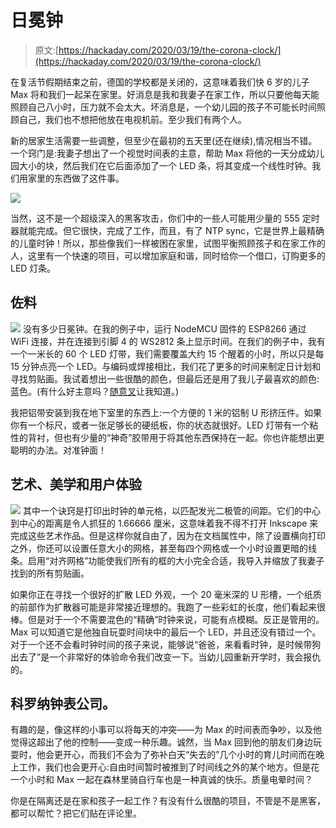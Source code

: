 # 日冕钟

> 原文:[https://hackaday.com/2020/03/19/the-corona-clock/](https://hackaday.com/2020/03/19/the-corona-clock/)

在复活节假期结束之前，德国的学校都是关闭的，这意味着我们快 6 岁的儿子 Max 将和我们一起呆在家里。好消息是我和我妻子在家工作，所以只要他每天能照顾自己八小时，压力就不会太大。坏消息是，一个幼儿园的孩子不可能长时间照顾自己，我们也不想把他放在电视机前。至少我们有两个人。

新的居家生活需要一些调整，但至少在最初的五天里(还在继续),情况相当不错。一个窍门是:我妻子想出了一个视觉时间表的主意，帮助 Max 将他的一天分成幼儿园大小的块，然后我们在它后面添加了一个 LED 条，将其变成一个线性时钟。我们用家里的东西做了这件事。

![](../Images/6418bc87cc5ed0422ad09547b0598cd5.png)

当然，这不是一个超级深入的黑客攻击，你们中的一些人可能用少量的 555 定时器就能完成。但它很快，完成了工作，而且，有了 NTP sync，它是世界上最精确的儿童时钟！所以，那些像我们一样被困在家里，试图平衡照顾孩子和在家工作的人，这里有一个快速的项目，可以增加家庭和谐，同时给你一个借口，订购更多的 LED 灯条。

## 佐料

[![](../Images/626b1f322db4c885150a38967a335183.png)](https://hackaday.com/wp-content/uploads/2020/03/DSCF1596_thumbnail.png) 没有多少日冕钟。在我的例子中，运行 NodeMCU 固件的 ESP8266 通过 WiFi 连接，并在连接到引脚 4 的 WS2812 条上显示时间。在我们的例子中，我有一个一米长的 60 个 LED 灯带，我们需要覆盖大约 15 个醒着的小时，所以只是每 15 分钟点亮一个 LED。与编码或焊接相比，我们花了更多的时间来制定日计划和寻找剪贴画。我试着想出一些很酷的颜色，但最后还是用了我儿子最喜欢的颜色:蓝色。(有什么好主意吗？[随意叉](https://github.com/hexagon5un/corona-clock)让我知道。)

我把铝带安装到我在地下室里的东西上:一个方便的 1 米的铝制 U 形挤压件。如果你有一个标尺，或者一张足够长的硬纸板，你的状态就很好。LED 灯带有一个粘性的背衬，但也有少量的“神奇”胶带用于将其他东西保持在一起。你也许能想出更聪明的办法。对准钟面！

## 艺术、美学和用户体验

[![](../Images/95fd1630b19a4f2d255f0c5140077b85.png)](https://hackaday.com/wp-content/uploads/2020/03/corona_clock_inkscape.png) 其中一个诀窍是打印出时钟的单元格，以匹配发光二极管的间距。它们的中心到中心的距离是令人抓狂的 1.66666 厘米，这意味着我不得不打开 Inkscape 来完成这些艺术作品。但是这样你就自由了，因为在文档属性中，除了设置横向打印之外，你还可以设置任意大小的网格，甚至每四个网格或一个小时设置更暗的线条。启用“对齐网格”功能使我们所有的框的大小完全合适，我导入并缩放了我妻子找到的所有剪贴画。

如果你正在寻找一个很好的扩散 LED 外观，一个 20 毫米深的 U 形槽，一个纸质的前部作为扩散器可能是非常接近理想的。我跑了一些彩虹的长度，他们看起来很棒。但是对于一个不需要混色的“精确”时钟来说，可能有点模糊。反正是管用的。Max 可以知道它是他独自玩耍时间块中的最后一个 LED，并且还没有错过一个。对于一个还不会看时钟时间的孩子来说，能够说“爸爸，来看看时钟，是时候带狗出去了”是一个非常好的体验命令我们改变一下。当幼儿园重新开学时，我会报仇的。

## 科罗纳钟表公司。

有趣的是，像这样的小事可以将每天的冲突——为 Max 的时间表而争吵，以及他觉得这超出了他的控制——变成一种乐趣。诚然，当 Max 回到他的朋友们身边玩耍时，他会更开心，而我们不会为了弥补白天“失去的”几个小时的育儿时间而在晚上工作，我们也会更开心:自由时间暂时被推到了时间线之外的某个地方。但是花一个小时和 Max 一起在森林里骑自行车也是一种真诚的快乐。质量电晕时间？

你是在隔离还是在家和孩子一起工作？有没有什么很酷的项目，不管是不是黑客，都可以帮忙？把它们贴在评论里。
